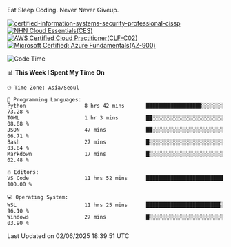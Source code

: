 Eat Sleep Coding.
Never Never Giveup.

[![certified-information-systems-security-professional-cissp](https://github.com/user-attachments/assets/d259884f-7f9a-4d80-a663-6968ead7464a)](https://www.credly.com/badges/f394a010-85a0-450b-9136-8043af01d71c/public_url)
[![NHN Cloud Essentials(CES)](https://github.com/user-attachments/assets/f405dcae-c923-424d-927f-e993bac10fa9)](https://www.nhncloud.com/kr/edu/certification/search)
[![AWS Certified Cloud Practitioner(CLF-C02)](https://github.com/user-attachments/assets/5199a6f5-42d5-4e70-b493-16c3fd42e691)](https://www.credly.com/badges/235e2b66-a782-4a21-ac77-ac4e42037113)
[![Microsoft Certified: Azure Fundamentals(AZ-900)](https://github.com/user-attachments/assets/7eb23f86-6311-42f9-83ab-166a25656710)](https://learn.microsoft.com/en-us/users/tiaz0128/credentials/ca6706271c8233ef)

<!--START_SECTION:waka-->
![Code Time](http://img.shields.io/badge/Code%20Time-4%2C188%20hrs%2058%20mins-blue)

📊 **This Week I Spent My Time On** 

```text
🕑︎ Time Zone: Asia/Seoul

💬 Programming Languages: 
Python                   8 hrs 42 mins       ██████████████████░░░░░░░   73.28 % 
TOML                     1 hr 3 mins         ██░░░░░░░░░░░░░░░░░░░░░░░   08.88 % 
JSON                     47 mins             ██░░░░░░░░░░░░░░░░░░░░░░░   06.71 % 
Bash                     27 mins             █░░░░░░░░░░░░░░░░░░░░░░░░   03.84 % 
Markdown                 17 mins             █░░░░░░░░░░░░░░░░░░░░░░░░   02.48 % 

🔥 Editors: 
VS Code                  11 hrs 52 mins      █████████████████████████   100.00 % 

💻 Operating System: 
WSL                      11 hrs 25 mins      ████████████████████████░   96.10 % 
Windows                  27 mins             █░░░░░░░░░░░░░░░░░░░░░░░░   03.90 % 
```


 Last Updated on 02/06/2025 18:39:51 UTC
<!--END_SECTION:waka-->
